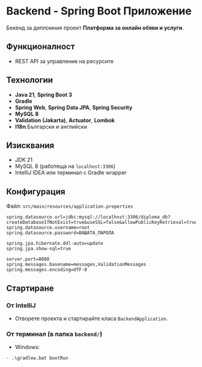 # Backend - Spring Boot Приложение

Бекенд за дипломния проект **Платформа за онлайн обяви и услуги**.

## Функционалност
- REST API за управление на ресурсите 
## Технологии
- **Java 21**, **Spring Boot 3**
- **Gradle**
- **Spring Web**, **Spring Data JPA**, **Spring Security**
- **MySQL 8**
- **Validation (Jakarta)**, **Actuator**, **Lombok**
- **I18n**:Български и английски

## Изисквания
- JDK 21
- MySQL 8 (работеща на `localhost:3306`)
- IntelliJ IDEA или терминал с Gradle wrapper


## Конфигурация
Файл: `src/main/resources/application.properties`
```properties
spring.datasource.url=jdbc:mysql://localhost:3306/diploma_db?createDatabaseIfNotExist=true&useSSL=false&allowPublicKeyRetrieval=true&serverTimezone=UTC&useUnicode=true&characterEncoding=utf8
spring.datasource.username=root
spring.datasource.password=ВАШАТА_ПАРОЛА

spring.jpa.hibernate.ddl-auto=update
spring.jpa.show-sql=true

server.port=8080
spring.messages.basename=messages,ValidationMessages
spring.messages.encoding=UTF-8
```

## Стартиране

### От IntelliJ
- Отворете проекта и стартирайте класа `BackendApplication`.

### От терминал (в папка `backend/`)
- Windows:
```bat
- .\gradlew.bat bootRun
```

